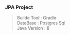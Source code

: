 ### JPA Project 
> Builde Tool : Gradle <br/>
> DataBase : Postgres Sql <br/>
> Java Version : 8 <br/>
